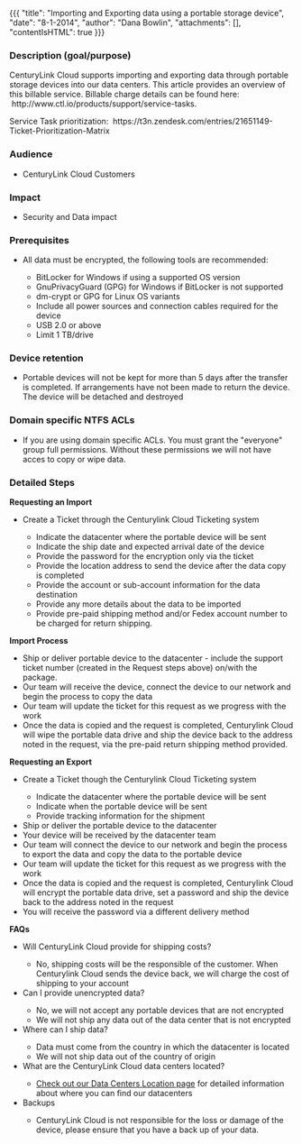 {{{
  "title": "Importing and Exporting data using a portable storage device",
  "date": "8-1-2014",
  "author": "Dana Bowlin",
  "attachments": [],
  "contentIsHTML": true
}}}

<h3>Description (goal/purpose)</h3>
<p>CenturyLink Cloud supports importing and exporting data through portable storage devices into our data centers. This article provides an overview of this billable service. Billable charge details can be found here: &nbsp;http://www.ctl.io/products/support/service-tasks.
  &nbsp;</p>
<p>Service Task prioritization: &nbsp;https://t3n.zendesk.com/entries/21651149-Ticket-Prioritization-Matrix</p>


<h3>Audience</h3>
<ul>
  <li>CenturyLink Cloud Customers</li>
</ul>
<h3>Impact</h3>
<ul>
  <li>Security and Data impact</li>
</ul>
<h3>Prerequisites</h3>
<ul>
  <li>All data must be encrypted, the following tools are recommended:
    <br />
  </li>
  <ul>
    <li>BitLocker for Windows if using a supported OS version</li>
    <li>GnuPrivacyGuard (GPG) for Windows if BitLocker is not supported</li>
    <li>dm-crypt or GPG for Linux OS variants</li>
    <li>Include all power sources and connection cables required for the device</li>
    <li>USB 2.0 or above</li>
    <li>Limit 1 TB/drive</li>
  </ul>
</ul>
<h3>Device retention</h3>
<ul>
  <li>Portable devices will not be kept for more than 5 days after the transfer is completed. If arrangements have not been made to return the device. The device will be detached and destroyed</li>
</ul>
<h3>Domain specific NTFS ACLs</h3>
<ul>
  <li>If you are using domain specific ACLs. You must grant the "everyone" group full permissions. Without these permissions we will not have acces to copy or wipe data.</li>
</ul>
<h3>Detailed Steps</h3>
<p><strong>Requesting an Import</strong>
</p>

<ul>
  <li>Create a Ticket through the Centurylink Cloud Ticketing system</li>
  <ul>
    <li>Indicate the datacenter where the portable device will be sent</li>
    <li>Indicate the ship date and expected arrival date of the device</li>
    <li>Provide the password for the encryption only via the ticket</li>
    <li>Provide the location address to send the device after the data copy is completed</li>
    <li>Provide the account or sub-account information for the data destination</li>
    <li>Provide any more details about the data to be imported</li>
    <li>Provide pre-paid&nbsp;shipping method and/or Fedex account number to be charged for return shipping.</li>
  </ul>
</ul>
<p><strong>Import Process</strong>
</p>
<ul>
  <li>Ship or deliver portable device to the datacenter - include the support ticket number (created in the Request steps above) on/with the package.</li>
  <li>Our team will receive the device, connect the device to our network and begin the process to copy the data</li>
  <li>Our team will update the ticket for this request as we progress with the work</li>
  <li>Once the data is copied and the request is completed, Centurylink Cloud will wipe the portable data drive and ship the device back to the address noted in the request, via the pre-paid return shipping method provided.</li>
</ul>

<p><strong>Requesting an Export&nbsp;</strong>
</p>

<ul>
  <li>Create a Ticket though the Centurylink Cloud Ticketing system</li>
  <ul>
    <li>Indicate the datacenter where the portable device will be sent</li>
    <li>Indicate when the portable device will be sent</li>
    <li>Provide tracking information for the shipment</li>
  </ul>
  <li>Ship or&nbsp;deliver&nbsp;the portable device to the datacenter</li>
  <li>Your device will be received by the datacenter team
    <br />
  </li>
  <li>Our team will connect the device to our network and begin the process to export the data and copy the data to the portable device</li>
  <li>Our team will update the ticket for this request as we progress with the work</li>
  <li>Once the data is copied and the request is completed, Centurylink Cloud will encrypt the portable data drive, set a password and ship the device back to the address noted in the request</li>
  <li>You will receive the password via a different delivery method</li>
</ul>
<p><strong>FAQs</strong>
</p>
<ul>
  <li>Will CenturyLink Cloud provide for shipping costs?</li>
  <ul>
    <li>No, shipping costs will be the responsible of the customer. When Centurylink Cloud sends the device back, we will charge the cost of shipping to your account</li>
  </ul>
  <li>Can I provide unencrypted data?</li>
  <ul>
    <li>No, we will not accept any portable devices that are not encrypted&nbsp;</li>
    <li>We will not ship any data out of the data center that is not encrypted</li>
  </ul>
  <li>Where can I ship data?</li>
  <ul>
    <li>Data must come from the country in which the datacenter is located</li>
    <li>We will not ship data out of the country of origin</li>
  </ul>
  <li>What are the CenturyLink Cloud data centers located?</li>
  <ul>
    <li><a href=https://www.ctl.io/data-centers/>Check out our Data Centers Location page</a> for detailed information about where you can find our datacenters</li>
  </ul>
  <li>Backups</li>
  <ul>
    <li>CenturyLink Cloud is not responsible for the loss or damage of the device, please ensure that you have a back up of your data.</li>
  </ul>
</ul>
